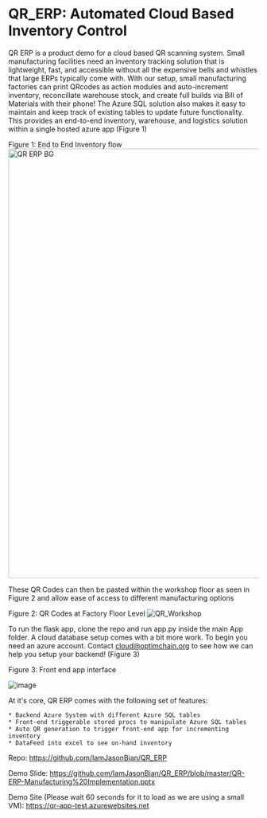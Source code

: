 
# QR_ERP: Automated Cloud Based Inventory Control



QR ERP is a product demo for a cloud based QR scanning system. Small manufacturing facilities need an inventory tracking solution that is lightweight, fast, and accessible without all the expensive bells and whistles that large ERPs typically come with. With our setup, small manufacturing factories can print QRcodes as action modules and auto-increment inventory, reconcillate warehouse stock, and create full builds via Bill of Materials with their phone! The Azure SQL solution also makes it easy to maintain and keep track of existing tables to update future functionality. This provides an end-to-end inventory, warehouse, and logistics solution within a single hosted azure app (Figure 1)

Figure 1: End to End Inventory flow
<img width="863" alt="QR ERP BG" src="https://user-images.githubusercontent.com/16582383/118562065-df697900-b720-11eb-9fa6-c8a76dfc289c.PNG">

These QR Codes can then be pasted within the workshop floor as seen in Figure 2 and allow ease of access to different manufacturing options

Figure 2: QR Codes at Factory Floor Level
![QR_Workshop](https://user-images.githubusercontent.com/84352976/120263986-af0df880-c251-11eb-8fd4-f86784022cde.jpg)


To run the flask app, clone the repo and run app.py inside the main App folder. A cloud database setup comes with a bit more work. To begin you need an azure account. Contact cloud@optimchain.org to see how we can help you setup your backend! (Figure 3)

Figure 3: Front end app interface

![image](https://user-images.githubusercontent.com/16582383/118562976-974b5600-b722-11eb-85da-b22b557fa781.png)




At it's core, QR ERP comes with the following set of features:

	* Backend Azure System with different Azure SQL tables
	* Front-end triggerable stored procs to manipulate Azure SQL tables
	* Auto QR generation to trigger front-end app for incrementing inventory
	* DataFeed into excel to see on-hand inventory


Repo: <https://github.com/IamJasonBian/QR_ERP>

Demo Slide: <https://github.com/IamJasonBian/QR_ERP/blob/master/QR-ERP-Manufacturing%20Implementation.pptx>

Demo Site (Please wait 60 seconds for it to load as we are using a small VM): <https://qr-app-test.azurewebsites.net>
